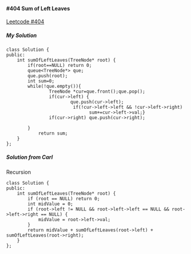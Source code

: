 #### #404 Sum of Left Leaves
[Leetcode #404](https://leetcode.com/problems/sum-of-left-leaves/)  

##### My Solution
```
class Solution {
public:
    int sumOfLeftLeaves(TreeNode* root) {
        if(root==NULL) return 0;
        queue<TreeNode*> que;
        que.push(root);
        int sum=0;
        while(!que.empty()){
                TreeNode *cur=que.front();que.pop();
                if(cur->left) {
                        que.push(cur->left);
                         if(!cur->left->left && !cur->left->right)
                               sum+=cur->left->val;}
                if(cur->right) que.push(cur->right);
               
        }
            return sum;
    }
};
```

##### Solution from Carl
Recursion
```
class Solution {
public:
    int sumOfLeftLeaves(TreeNode* root) {
        if (root == NULL) return 0;
        int midValue = 0;
        if (root->left != NULL && root->left->left == NULL && root->left->right == NULL) {
            midValue = root->left->val;
        }
        return midValue + sumOfLeftLeaves(root->left) + sumOfLeftLeaves(root->right);
    }
};
```
